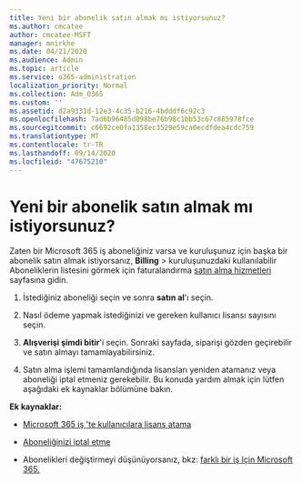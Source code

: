 ```yaml
---
title: Yeni bir abonelik satın almak mı istiyorsunuz?
ms.author: cmcatee
author: cmcatee-MSFT
manager: mnirkhe
ms.date: 04/21/2020
ms.audience: Admin
ms.topic: article
ms.service: o365-administration
localization_priority: Normal
ms.collection: Adm_O365
ms.custom: ''
ms.assetid: d2a9331d-12e3-4c35-b216-4bdddf6c92c3
ms.openlocfilehash: 7ad6b96485d098be76b98c1bb53c67c885978fce
ms.sourcegitcommit: c6692ce0fa1358ec3529e59ca0ecdfdea4cdc759
ms.translationtype: MT
ms.contentlocale: tr-TR
ms.lasthandoff: 09/14/2020
ms.locfileid: "47675210"
---
```

# <a name="looking-to-buy-a-new-subscription"></a>Yeni bir abonelik satın almak mı istiyorsunuz?

Zaten bir Microsoft 365 iş aboneliğiniz varsa ve kuruluşunuz için başka bir abonelik satın almak istiyorsanız, **Billing** \> kuruluşunuzdaki kullanılabilir Aboneliklerin listesini görmek için faturalandırma [satın alma hizmetleri](https://go.microsoft.com/fwlink/p/?linkid=868433) sayfasına gidin.
 
1. İstediğiniz aboneliği seçin ve sonra **satın al**'ı seçin.

2. Nasıl ödeme yapmak istediğinizi ve gereken kullanıcı lisansı sayısını seçin.

3. **Alışverişi şimdi bitir**'i seçin. Sonraki sayfada, siparişi gözden geçirebilir ve satın almayı tamamlayabilirsiniz.

4. Satın alma işlemi tamamlandığında lisansları yeniden atamanız veya aboneliği iptal etmeniz gerekebilir. Bu konuda yardım almak için lütfen aşağıdaki ek kaynaklar bölümüne bakın.

 **Ek kaynaklar:**
  
- [Microsoft 365 iş 'te kullanıcılara lisans atama](https://docs.microsoft.com/microsoft-365/admin/add-users/add-users)
    
- [Aboneliğinizi iptal etme](https://docs.microsoft.com/microsoft-365/commerce/subscriptions/cancel-your-subscription)
    
- Abonelikleri değiştirmeyi düşünüyorsanız, bkz: [farklı bir iş Için Microsoft 365.](https://docs.microsoft.com/microsoft-365/commerce/subscriptions/switch-to-a-different-plan)